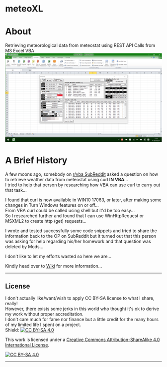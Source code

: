 # meteoXL
# About
Retrieving meteorological data from meteostat using REST API Calls from MS Excel VBA
![meteoXL MainUI](/images/meteoXL%20on%202021-05-28_11-33-38%20masked.png)

# A Brief History
A few moons ago, somebody on [r/vba SubReddit](https://www.reddit.com/r/vba/) asked a question on how to retrieve weather data from meteostat using curl <b>IN VBA</b>...\
I tried to help that person by researching how VBA can use curl to carry out that task...

I found that curl is now available in WIN10 17063, or later, after making some changes in Turn Windows features on or off...\
From VBA curl could be called using shell but it'd be too easy...\
So I researched further and found that I can use WinHttpRequest or MSXML2 to create http (get) requests...

I wrote and tested successfully some code snippets and tried to share the information back to the OP on SubReddit but it turned out that this person was asking for help regarding his/her homework and that question was deleted by Mods...

I don't like to let my efforts wasted so here we are...

Kindly head over to [Wiki](https://github.com/NLYinMaung/meteoXL/wiki) for more information...

***
## License
I don't actually like/want/wish to apply CC BY-SA license to what I share, really!\
However, there exists some jerks in this world who thought it's ok to derive my work without proper accreditation.\
I don't care much for fame nor finance but a little credit for the many hours of my limited life I spent on a project.\
Shield: [![CC BY-SA 4.0][cc-by-sa-shield]][cc-by-sa]

This work is licensed under a
[Creative Commons Attribution-ShareAlike 4.0 International License][cc-by-sa].

[![CC BY-SA 4.0][cc-by-sa-image]][cc-by-sa]

[cc-by-sa]: http://creativecommons.org/licenses/by-sa/4.0/
[cc-by-sa-image]: https://licensebuttons.net/l/by-sa/4.0/88x31.png
[cc-by-sa-shield]: https://img.shields.io/badge/License-CC%20BY--SA%204.0-lightgrey.svg
***
